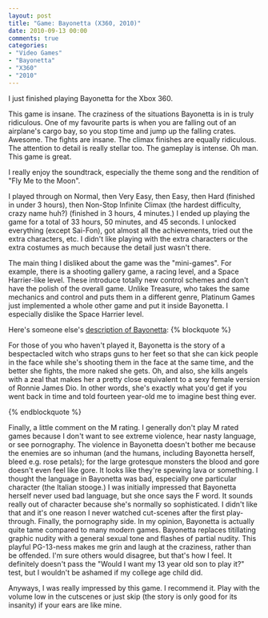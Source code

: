 ```yaml
---
layout: post
title: "Game: Bayonetta (X360, 2010)"
date: 2010-09-13 00:00
comments: true
categories:
- "Video Games"
- "Bayonetta"
- "X360"
- "2010"
---
```


I just finished playing Bayonetta for the Xbox 360.

This game is insane. The craziness of the situations Bayonetta
is in is truly ridiculous. One of my favourite parts is when you
are falling out of an airplane's cargo bay, so you stop time and
jump up the falling crates. Awesome. The fights are insane. The
climax finishes are equally ridiculous. The attention to detail is
really stellar too. The gameplay is intense. Oh man. This game is
great.

I really enjoy the soundtrack, especially the theme song and
the rendition of "Fly Me to the Moon".

I played through on Normal, then Very Easy, then Easy, then
Hard (finished in under 3 hours), then Non-Stop Infinite Climax
(the hardest difficulty, crazy name huh?) (finished in 3 hours, 4
minutes.) I ended up playing the game for a total of 33 hours, 50
minutes, and 45 seconds. I unlocked everything (except Sai-Fon),
got almost all the achievements, tried out the extra characters,
etc. I didn't like playing with the extra characters or the extra
costumes as much because the detail just wasn't there.

The main thing I disliked about the game was the
"mini-games". For example, there is a shooting gallery game, a
racing level, and a Space Harrier-like level. These introduce
totally new control schemes and don't have the polish of the
overall game. Unlike Treasure, who takes the same mechanics and
control and puts them in a different genre, Platinum Games just
implemented a whole other game and put it inside Bayonetta. I
especially dislike the Space Harrier level.

Here's someone else's [description of Bayonetta](http://www.comicsalliance.com/2010/09/09/10-video-games-that-should-be-comics/):
{% blockquote %}

For those of you who haven't played it, Bayonetta is the story of
a bespectacled witch who straps guns to her feet so that she can
kick people in the face while she's shooting them in the face at
the same time, and the better she fights, the more naked she
gets. Oh, and also, she kills angels with a zeal that makes her a
pretty close equivalent to a sexy female version of Ronnie James
Dio. In other words, she's exactly what you'd get if you went back
in time and told fourteen year-old me to imagine best thing
ever.

{% endblockquote %}

Finally, a little comment on the M rating. I generally don't
play M rated games because I don't want to see extreme violence,
hear nasty language, or see pornography. The violence in Bayonetta
doesn't bother me because the enemies are so inhuman (and the
humans, including Bayonetta herself, bleed e.g. rose petals); for
the large grotesque monsters the blood and gore doesn't even feel
like gore. It looks like they're spewing lava or something. I
thought the language in Bayonetta was bad, especially one
particular character (the Italian stooge.) I was initially
impressed that Bayonetta herself never used bad language, but she
once says the F word. It sounds really out of character because
she's normally so sophisticated. I didn't like that and it's one
reason I never watched cut-scenes after the first
play-through. Finally, the pornography side. In my opinion,
Bayonetta is actually quite tame compared to many modern
games. Bayonetta replaces titillating graphic nudity with a
general sexual tone and flashes of partial nudity. This playful
PG-13-ness makes me grin and laugh at the craziness, rather than
be offended. I'm sure others would disagree, but that's how I
feel. It definitely doesn't pass the "Would I want my 13 year old
son to play it?" test, but I wouldn't be ashamed if my college age
child did.

Anyways, I was really impressed by this game. I recommend
it. Play with the volume low in the cutscenes or just skip (the
story is only good for its insanity) if your ears are like
mine.
